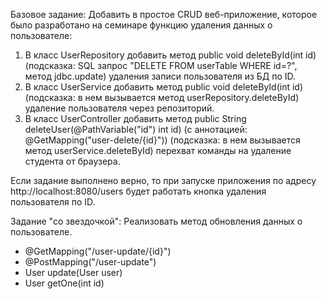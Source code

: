 Базовое задание:
Добавить в простое CRUD веб-приложение, которое было разработано 
на семинаре функцию удаления данных о пользователе:
1) В класс UserRepository добавить метод 
    public void deleteById(int id)
    (подсказка: SQL запрос "DELETE FROM userTable WHERE id=?", метод jdbc.update) 
    удаления записи пользователя из БД по ID.
2) В класс UserService добавить метод 
    public void deleteById(int id)
    (подсказка: в нем вызывается метод userRepository.deleteById)
    удаление пользователя через репозиторий.
3) В класс UserController добавить метод 
    public String deleteUser(@PathVariable("id") int id)
    (с аннотацией: @GetMapping("user-delete/{id}"))
    (подсказка: в нем вызывается метод userService.deleteById)
    перехват команды на удаление студента от браузера.

Если задание выполнено верно, то при запуске приложения по адресу http://localhost:8080/users будет работать кнопка удаления пользователя по ID.

Задание "со звездочкой":
Реализовать метод обновления данных о пользователе.
- @GetMapping("/user-update/{id}")
- @PostMapping("/user-update")
- User update(User user)
- User getOne(int id)